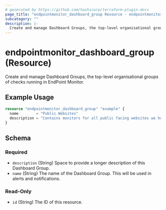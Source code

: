 ```yaml
---
# generated by https://github.com/hashicorp/terraform-plugin-docs
page_title: "endpointmonitor_dashboard_group Resource - endpointmonitor"
subcategory: ""
description: |-
  Create and manage Dashboard Groups, the top-level organisational groups of checks running in EndPoint Monitor.
---
```


# endpointmonitor_dashboard_group (Resource)

Create and manage Dashboard Groups, the top-level organisational groups of checks running in EndPoint Monitor.

## Example Usage

```terraform
resource "endpointmonitor_dashboard_group" "example" {
  name        = "Public Websites"
  description = "Contains monitors for all public facing websites we host."
}
```

<!-- schema generated by tfplugindocs -->
## Schema

### Required

- `description` (String) Space to provide a longer description of this Dashboard Group.
- `name` (String) The name of the Dashboard Group. This will be used in alerts and notifications.

### Read-Only

- `id` (String) The ID of this resource.



